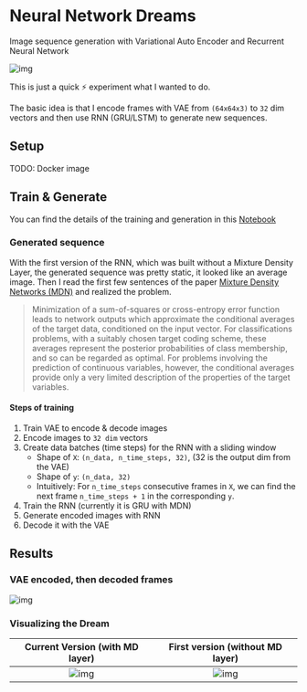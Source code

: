 # Neural Network Dreams

Image sequence generation with Variational Auto Encoder and Recurrent Neural Network

![img](art/generated_image_sequence.gif)

This is just a quick :zap: experiment what I wanted to do.

The basic idea is that I encode frames with VAE from `(64x64x3)` to `32` dim vectors and then use
RNN (GRU/LSTM) to generate new sequences.

## Setup

TODO: Docker image

## Train & Generate

You can find the details of the training and generation in this [Notebook](video_generation.ipynb)

### Generated sequence

With the first version of the RNN, which was built without a Mixture Density Layer, the generated sequence was pretty static, it looked like an average
image. Then I read the first few sentences of the paper [Mixture Density Networks (MDN)](https://publications.aston.ac.uk/373/1/NCRG_94_004.pdf) and realized the problem.

> Minimization of a sum-of-squares or cross-entropy error function leads to network outputs
which approximate the conditional averages of the target data, conditioned on the
input vector. For classifications problems, with a suitably chosen target coding scheme,
these averages represent the posterior probabilities of class membership, and so can be
regarded as optimal. For problems involving the prediction of continuous variables, however,
the conditional averages provide only a very limited description of the properties
of the target variables.

#### Steps of training

1. Train VAE to encode & decode images
2. Encode images to `32 dim` vectors
3. Create data batches (time steps) for the RNN with a sliding window
    - Shape of `X`: `(n_data, n_time_steps, 32)`, (32 is the output dim from the VAE)
    - Shape of `y`: `(n_data, 32)`
    - Intuitively: For `n_time_steps` consecutive frames in `X`, we can find the next frame `n_time_steps + 1` in the corresponding `y`.
4. Train the RNN (currently it is GRU with MDN)
5. Generate encoded images with RNN
6. Decode it with the VAE

## Results

### VAE encoded, then decoded frames

![img](art/vae_decoded_vs_original.gif)

### Visualizing the Dream

Current Version (with MD layer)           |  First version (without MD layer)
:----------------------------------------:|:-------------------------:
![img](art/generated_image_sequence.gif)  |  ![img](art/generated_image_sequence_prev.gif)
